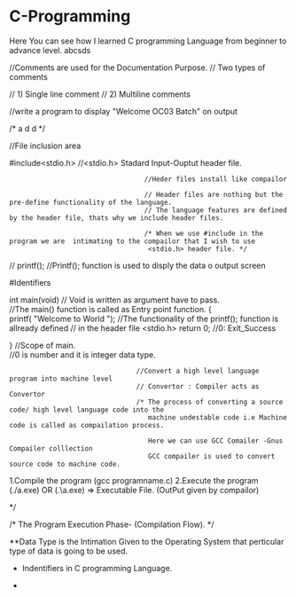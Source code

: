 # C-Programming
Here You can see how I learned C programming Language from beginner to advance level.
abcsds

//Comments are used for the Documentation Purpose.
// Two types of comments

// 1) Single line comment
// 2) Multiline comments



//write a program to display "Welcome OC03 Batch" on output


/* a
d
d
*/


//File inclusion area

#include<stdio.h>                     //<stdio.h>  Stadard Input-Ouptut header file.

                                      //Heder files install like compailor

                                      // Header files are nothing but the pre-define functionality of the language.
                                      // The language features are defined by the header file, thats why we include header files.

                                      /* When we use #include in the program we are  intimating to the compailor that I wish to use 
                                       <stdio.h> header file. */

  // printf();                          //Printf(); function is used to disply the data o output screen
  
  
  
 #Identifiers



  int main(void)                    // Void is written as argument have to pass.   
                                    //The main() function  is called as Entry point function.
  {                               
  printf( "Welcome to World ");     //The functionality of the printf(); function is allready defined
                                    // in the header file <stdio.h>
  return 0;                         //0: Exit_Success    
 
  }                                 //Scope of main.   
                                    //0 is number and it is integer  data type.           

                                    //Convert a high level language program into machine level
                                    // Convertor : Compiler acts as Convertor
                                    /* The process of converting a source code/ high level language code into the 
                                       machine undestable code i.e Machine code is called as compailation process.

                                       Here we can use GCC Comailer -Gnus Compailer colllection 
                                       GCC compailer is used to convert source code to machine code.


   1.Compile the program (gcc programname.c)
   2.Execute the program (./a.exe)  OR (.\a.exe) => Executable File. (OutPut given by compailor) 


*/

/*  The Program Execution Phase- (Compilation Flow). */

**Data Type is the Intimation Given to the Operating System that perticular type of data is going to be used.



* Indentifiers in C programming Language.

-



    


